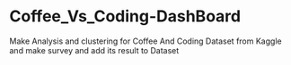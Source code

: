 # Coffee_Vs_Coding-DashBoard
Make Analysis and clustering for Coffee And Coding Dataset from Kaggle and make survey and add its result to Dataset
